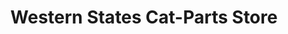 ---
title: "Western States Cat-Parts Store"
url: /colville/western-states-cat-parts-store/
shop: Autoteile
---